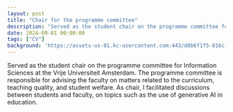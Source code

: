 ```yaml
---
layout: post
title: "Chair for the programme committee"
description: "Served as the student chair on the programme committee for Information Sciences"
date: 2024-09-01 00:00:00
tags: ["CV"]
background: 'https://assets-us-01.kc-usercontent.com:443/d8b6f1f5-816c-005b-1dc1-e363dd7ce9a5/c2665c94-c181-442a-a49b-7fe62e6b5493/students26.jpeg?w=1250&h=600&fit=clip&rect=0,335,2248,1079'
---
```


Served as the student chair on the programme committee for Information Sciences at the Vrije Universiteit Amsterdam. The programme committee is responsible for advising the faculty on matters related to the curriculum, teaching quality, and student welfare. As chair, I facilitated discussions between students and faculty, on topics such as the use of generative AI in education. 

<br>